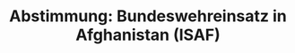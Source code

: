 ---
abstimmung:
  abstimmung: 1
  bundestagssitzung: 17
  datum: 20. Februar 2014
  legislaturperiode: 18
categories:
- Bundeswehr
- Ausland
data:
- title: Abstimmungsergebnis 20140220_1-data.pdf
  url: /res/abstimmungsliste/20140220_1-data.pdf
- title: Abstimmungsergebnis 20140220_1_xls-data.csv
  url: /res/abstimmungsliste/csv/20140220_1_xls-data.csv
documents:
- local: /res/abstimmungsdaten/018-017-01/1800436.pdf
  title: Drucksache 18/00436.pdf
  url: http://dip21.bundestag.de/dip21/btd/18/004/1800436.pdf
- local: /res/abstimmungsdaten/018-017-01/1800602.pdf
  title: Drucksache 18/00602.pdf
  url: http://dip21.bundestag.de/dip21/btd/18/006/1800602.pdf
ergebnis:
  cdu/csu:
    enthaltung: 0
    gesamt: 311
    ja: 302
    nein: 1
    nichtabgegeben: 8
    ungueltig: 0
  die.linke:
    enthaltung: 0
    gesamt: 64
    ja: 0
    nein: 57
    nichtabgegeben: 7
    ungueltig: 0
  file: 20140220_1_xls-data.csv
  gruenen:
    enthaltung: 14
    gesamt: 63
    ja: 35
    nein: 10
    nichtabgegeben: 4
    ungueltig: 0
  spd:
    enthaltung: 3
    gesamt: 193
    ja: 161
    nein: 16
    nichtabgegeben: 13
    ungueltig: 0
layout: abstimmung
links:
- title: https://www.bundestag.de/parlament/plenum/abstimmung/abstimmung?id=252
  url: https://www.bundestag.de/parlament/plenum/abstimmung/abstimmung?id=252
- title: http://www.abgeordnetenwatch.de/fortsetzung_des_afghanistan_einsatzes_isaf-1105-552.html
  url: http://www.abgeordnetenwatch.de/fortsetzung_des_afghanistan_einsatzes_isaf-1105-552.html
preview: 'Deutscher Bundestag


  17. Sitzung des Deutschen Bundestages

  am Donnerstag, 20.Februar 2014

  Endgültiges Ergebnis der Namentlichen Abstimmung Nr. 1


  Beschlussempfehlung des Auswärtigen Ausschusses (3. Ausschuss) zu dem Antrag der

  Bundesregierung

  Fortsetzung der Beteiligung bewaffneter deutscher Streitkräfte an dem Einsatz der

  Internationalen Sicherheitsunterstützungstruppe in Afghanistan (International Security

  Assistance Force, ISAF) unter Führung der NATO auf Grundlage der Resolution 1386

  (2001) und folgender Resolutionen, zuletzt Resolution 2120 (2013) vom 10. Oktober
  2013

  des Sicherheitsrates der Vereinten Nationen

  Drs. 18/436 und 18/602


  Abgegebene Stimmen insgesamt:

  Nicht abgegebene Stimmen:

  Ja-Stimmen:


  599

  32

  498


  Nein-Stimmen:


  84


  Enthaltungen:


  17


  Ungültige:


  Berlin, den 20.02.2014


  0


  Beginn: 15:39

  Ende: 15:43

  '
tags:
- Bundeswehr
- Afghanistan
- ISAF
- NATO
title: 'Abstimmung: Bundeswehreinsatz in Afghanistan (ISAF)'
---
